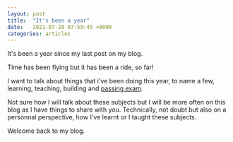 ```yaml
---                                                                         
layout: post
title:  "It's been a year"
date:   2021-07-28 07:59:45 +0000
categories: articles
---
```


It's been a year since my last post on my blog.

Time has been flying but it has been a ride, so far!

I want to talk about things that i've been doing this year, to name a few, 
learning, teaching, building and [passing exam](https://aws.amazon.com/certification/certified-cloud-practitioner/).

Not sure how I will talk about these subjects but I will be more often on this blog 
as I have things to share with you. Technically, not doubt but also on a personnal perspective, how I've learnt or I taught these subjects.

Welcome back to my blog.


